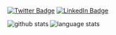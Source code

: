 [![Twitter Badge](https://img.shields.io/twitter/follow/mari_meir?style=flat-square&logo=Twitter&logoColor=white&color=cornflowerblue)](https://twitter.com/mari_meir)
[![LinkedIn Badge](https://img.shields.io/badge/My-LinkedIn-blue?style=flat-square&logo=LinkedIn&logoColor=white&color=cornflowerblue)](https://www.linkedin.com/in/mariana-meireles/)

![github stats](https://github-readme-stats.vercel.app/api?username=marimeireles&show_icons=true)
![language stats](https://github-readme-stats.vercel.app/api/top-langs/?username=marimeireles&layout=compact&hide=Jupyter%20Notebook)
